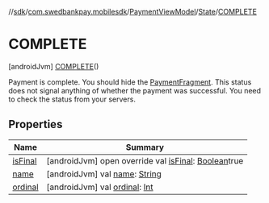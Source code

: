 //[sdk](../../../../../index.md)/[com.swedbankpay.mobilesdk](../../../index.md)/[PaymentViewModel](../../index.md)/[State](../index.md)/[COMPLETE](index.md)



# COMPLETE  
 [androidJvm] [COMPLETE](index.md)()  


Payment is complete. You should hide the [PaymentFragment](../../../-payment-fragment/index.md). This status does not signal anything of whether the payment was successful. You need to check the status from your servers.

   


## Properties  
  
|  Name |  Summary | 
|---|---|
| <a name="com.swedbankpay.mobilesdk/PaymentViewModel.State.COMPLETE/isFinal/#/PointingToDeclaration/"></a>[isFinal](is-final.md)| <a name="com.swedbankpay.mobilesdk/PaymentViewModel.State.COMPLETE/isFinal/#/PointingToDeclaration/"></a> [androidJvm] open override val [isFinal](is-final.md): [Boolean](https://kotlinlang.org/api/latest/jvm/stdlib/kotlin/-boolean/index.html)true   <br>|
| <a name="com.swedbankpay.mobilesdk/PaymentViewModel.State.COMPLETE/name/#/PointingToDeclaration/"></a>[name](name.md)| <a name="com.swedbankpay.mobilesdk/PaymentViewModel.State.COMPLETE/name/#/PointingToDeclaration/"></a> [androidJvm] val [name](name.md): [String](https://kotlinlang.org/api/latest/jvm/stdlib/kotlin/-string/index.html)   <br>|
| <a name="com.swedbankpay.mobilesdk/PaymentViewModel.State.COMPLETE/ordinal/#/PointingToDeclaration/"></a>[ordinal](ordinal.md)| <a name="com.swedbankpay.mobilesdk/PaymentViewModel.State.COMPLETE/ordinal/#/PointingToDeclaration/"></a> [androidJvm] val [ordinal](ordinal.md): [Int](https://kotlinlang.org/api/latest/jvm/stdlib/kotlin/-int/index.html)   <br>|

